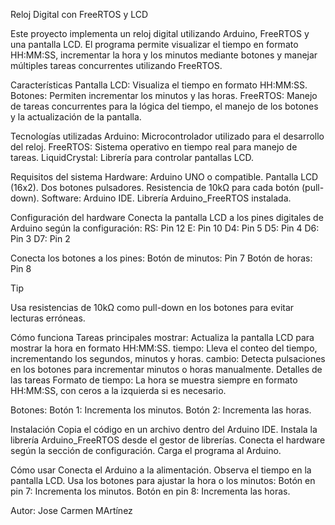 Reloj Digital con FreeRTOS y LCD

Este proyecto implementa un reloj digital utilizando Arduino, FreeRTOS y una pantalla LCD. El programa permite visualizar el tiempo en formato HH:MM:SS, 
incrementar la hora y los minutos mediante botones y manejar múltiples tareas concurrentes utilizando FreeRTOS.

Características
Pantalla LCD: Visualiza el tiempo en formato HH:MM:SS.
Botones: Permiten incrementar los minutos y las horas.
FreeRTOS: Manejo de tareas concurrentes para la lógica del tiempo, el manejo de los botones y la actualización de la pantalla.

Tecnologías utilizadas
Arduino: Microcontrolador utilizado para el desarrollo del reloj.
FreeRTOS: Sistema operativo en tiempo real para manejo de tareas.
LiquidCrystal: Librería para controlar pantallas LCD.

Requisitos del sistema
Hardware:
Arduino UNO o compatible.
Pantalla LCD (16x2).
Dos botones pulsadores.
Resistencia de 10kΩ para cada botón (pull-down).
Software:
Arduino IDE.
Librería Arduino_FreeRTOS instalada.

Configuración del hardware
Conecta la pantalla LCD a los pines digitales de Arduino según la configuración:
RS: Pin 12
E: Pin 10
D4: Pin 5
D5: Pin 4
D6: Pin 3
D7: Pin 2

Conecta los botones a los pines:
Botón de minutos: Pin 7
Botón de horas: Pin 8

>[!TIP]
>Usa resistencias de 10kΩ como pull-down en los botones para evitar lecturas erróneas.

Cómo funciona
Tareas principales
mostrar: Actualiza la pantalla LCD para mostrar la hora en formato HH:MM:SS.
tiempo: Lleva el conteo del tiempo, incrementando los segundos, minutos y horas.
cambio: Detecta pulsaciones en los botones para incrementar minutos o horas manualmente.
Detalles de las tareas
Formato de tiempo: La hora se muestra siempre en formato HH:MM:SS, con ceros a la izquierda si es necesario.

Botones:
Botón 1: Incrementa los minutos.
Botón 2: Incrementa las horas.

Instalación
Copia el código en un archivo dentro del Arduino IDE.
Instala la librería Arduino_FreeRTOS desde el gestor de librerías.
Conecta el hardware según la sección de configuración.
Carga el programa al Arduino.

Cómo usar
Conecta el Arduino a la alimentación.
Observa el tiempo en la pantalla LCD.
Usa los botones para ajustar la hora o los minutos:
Botón en pin 7: Incrementa los minutos.
Botón en pin 8: Incrementa las horas.

Autor: Jose Carmen MArtínez 
